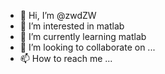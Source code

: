 - 👋 Hi, I’m @zwdZW
- 👀 I’m interested in matlab
- 🌱 I’m currently learning matlab
- 💞️ I’m looking to collaborate on ...
- 📫 How to reach me ...

<!---
zwdZW/zwdZW is a ✨ special ✨ repository because its `README.md` (this file) appears on your GitHub profile.
You can click the Preview link to take a look at your changes.
--->
